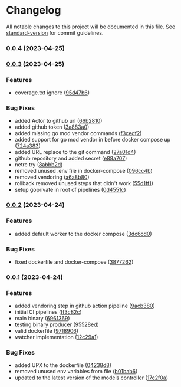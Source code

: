 # Changelog

All notable changes to this project will be documented in this file. See [standard-version](https://github.com/conventional-changelog/standard-version) for commit guidelines.

### 0.0.4 (2023-04-25)

### [0.0.3](https://github.com/hidromatologia-v2/messages/compare/v0.0.2...v0.0.3) (2023-04-25)


### Features

* coverage.txt ignore ([95d47b6](https://github.com/hidromatologia-v2/messages/commit/95d47b6de153f111fee7a74bde85712eccb7f576))


### Bug Fixes

* added Actor to github url ([66b2810](https://github.com/hidromatologia-v2/messages/commit/66b281033d24cb8abb90a209d0c8d392113714f5))
* added github token ([3a883a0](https://github.com/hidromatologia-v2/messages/commit/3a883a02ddfc3b4ff6f1143f20ea1abb2e78cedc))
* added missing go mod vendor commands ([f3cedf2](https://github.com/hidromatologia-v2/messages/commit/f3cedf20813c32ac402f6a23f934502431213662))
* added support for go mod vendor in before docker compose up ([724a383](https://github.com/hidromatologia-v2/messages/commit/724a3839c3e6d20f691fbc316481fba525a8c142))
* added URL replace to the git command ([27a01d4](https://github.com/hidromatologia-v2/messages/commit/27a01d4fa30b371cc52fe29e919717176274514f))
* github repository and added secret ([e88a707](https://github.com/hidromatologia-v2/messages/commit/e88a7079b4b40b73a1989806072075b3118901c2))
* netrc try ([8abbb2d](https://github.com/hidromatologia-v2/messages/commit/8abbb2dc9aa6f6abc41e6f8effaa069ba2898652))
* removed unused .env file in docker-compose ([096cc4b](https://github.com/hidromatologia-v2/messages/commit/096cc4b411fa866936c6c7a496410cbe03ab8ccb))
* removed vendoring ([a6a8b80](https://github.com/hidromatologia-v2/messages/commit/a6a8b80e2f053f0b234599c30f2d3fda8d47b136))
* rollback removed unused steps that didn't work ([55d1ff1](https://github.com/hidromatologia-v2/messages/commit/55d1ff15d16d2bc699289b2801537ffa9e38ed7a))
* setup goprivate in root of pipelines ([0d4551c](https://github.com/hidromatologia-v2/messages/commit/0d4551c46e3c4210893cdb31e5d4164b6c68dd3e))

### [0.0.2](https://github.com/hidromatologia-v2/messages/compare/v0.0.1...v0.0.2) (2023-04-24)


### Features

* added default worker to the docker compose ([3dc6cd0](https://github.com/hidromatologia-v2/messages/commit/3dc6cd0228c13e903348b58d0a426611e000748e))


### Bug Fixes

* fixed dockerfile and docker-compose ([3877262](https://github.com/hidromatologia-v2/messages/commit/38772621f64ddbdce63edf7fb31bc36c3595e606))

### 0.0.1 (2023-04-24)


### Features

* added vendoring step in github action pipeline ([9acb380](https://github.com/hidromatologia-v2/messages/commit/9acb38037cc084f121412c1c959ef72bdb68983a))
* initial CI pipelines ([ff3c82c](https://github.com/hidromatologia-v2/messages/commit/ff3c82c55f3ccbba71f6612e9c3c17d6cca89013))
* main binary ([6961369](https://github.com/hidromatologia-v2/messages/commit/6961369f051ceefb3e32ba6cf432541181e13fb8))
* testing binary producer ([95528ed](https://github.com/hidromatologia-v2/messages/commit/95528ede68c8b14036cfb81171fa485cad0b9422))
* valid dockerfile ([9718906](https://github.com/hidromatologia-v2/messages/commit/971890604ef488b0df157435efc687f26c4d65df))
* watcher implementation ([12c29a1](https://github.com/hidromatologia-v2/messages/commit/12c29a171c231261bb74cc8b47aa6203ba322dd2))


### Bug Fixes

* added UPX to the dockerfile ([04238d8](https://github.com/hidromatologia-v2/messages/commit/04238d8e51c4564419887c49dd4e2a0697f82485))
* removed unused env variables from file ([b01bab6](https://github.com/hidromatologia-v2/messages/commit/b01bab641fda2f1cb44266bf91892a197d5e2c31))
* updated to the latest version of the models controller ([17c2f0a](https://github.com/hidromatologia-v2/messages/commit/17c2f0abe5585a4ff0161204b49beedd4620fcfb))
